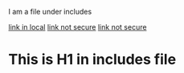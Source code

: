 

I am a file under includes

[link in local](https://azure.microsoft.com/en-us/free/)
[link not secure](http://azure.microsoft.com/free/)
[link not secure](http://azure.microsoft.com/en-us/free/)

# This is H1 in includes file